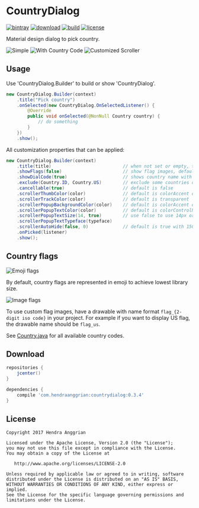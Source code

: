 CountryDialog
=============
[![bintray](https://img.shields.io/badge/bintray-appcompat-brightgreen.svg)](https://bintray.com/hendraanggrian/appcompat)
[![download](https://api.bintray.com/packages/hendraanggrian/appcompat/country-dialog/images/download.svg)](https://bintray.com/hendraanggrian/appcompat/country-dialog/_latestVersion)
[![build](https://travis-ci.com/hendraanggrian/country-dialog.svg)](https://travis-ci.com/hendraanggrian/country-dialog)
[![license](https://img.shields.io/badge/license-Apache%20License%202.0-blue.svg?style=flat)](http://www.apache.org/licenses/LICENSE-2.0)

Material design dialog to pick country.

![Simple](/art/screenshot_feature_simple.png)
![With Country Code](/art/screenshot_feature_showingcountrycode.png)
![Customized Scroller](/art/screenshot_feature_customizedscroller.png)

Usage
-----
Use 'CountryDialog.Builder' to build or show 'CountryDialog'.
```java
new CountryDialog.Builder(context)
    .title("Pick country")
    .onSelected(new CountryDialog.OnSelectedListener() {
        @Override
        public void onSelected(@NonNull Country country) {
            // do something
        }
    })
    .show();
```

All customization properties that can be applied:
```java
new CountryDialog.Builder(context)
    .title(title)                           // when not set or empty, title bar is hidden
    .showFlags(false)                       // show flag images, default is true
    .showDialCode(true)                     // shows country name with dial code, default is false
    .exclude(Country.ID, Country.US)        // exclude some countries on the list
    .cancellable(true)                      // default is false
    .scrollerThumbColor(color)              // default is colorAccent of your theme
    .scrollerTrackColor(color)              // default is transparent
    .scrollerPopupBackgroundColor(color)    // default is colorAccent of your theme
    .scrollerPopupTextColor(color)          // default is colorControlNormal of your theme
    .scrollerPopupTextSize(14, true)        // use false to use 14px or true to use 14dp
    .scrollerPopupTextTypeface(typeface)
    .scrollerAutoHide(false, 0)             // default is true with 1500ms delay
    .onPicked(listener)
    .show();
```

Country flags
-------------
![Emoji flags](/art/screenshot_type_emoji.png)

By default, country flags are represented in emoji to achieve lowest library size.

![Image flags](/art/screenshot_type_image.png)

To use custom flag images, have a drawable with name format `flag_{2-digit iso code}` in your project.
For example if you want to display US flag, the drawable name should be `flag_us`.

See [Country.java](/countrydialog/src/main/java/com/hendraanggrian/countrydialog/Country.java) for all available country codes.

Download
--------
```gradle
repositories {
    jcenter()
}

dependencies {
    compile 'com.hendraanggrian:countrydialog:0.3.4'
}
```

License
-------
    Copyright 2017 Hendra Anggrian

    Licensed under the Apache License, Version 2.0 (the "License");
    you may not use this file except in compliance with the License.
    You may obtain a copy of the License at

       http://www.apache.org/licenses/LICENSE-2.0

    Unless required by applicable law or agreed to in writing, software
    distributed under the License is distributed on an "AS IS" BASIS,
    WITHOUT WARRANTIES OR CONDITIONS OF ANY KIND, either express or implied.
    See the License for the specific language governing permissions and
    limitations under the License.
